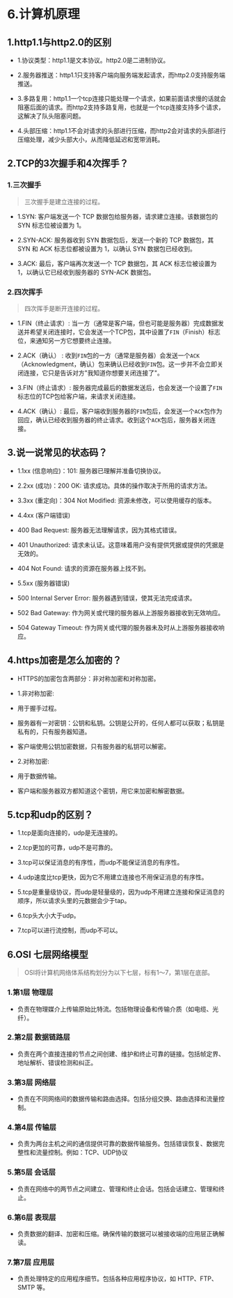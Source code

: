 # 6.计算机原理

## 1.http1.1与http2.0的区别

- 1.协议类型：http1.1是文本协议。http2.0是二进制协议。

- 2.服务器推送：http1.1只支持客户端向服务端发起请求，而http2.0支持服务端推送。

- 3.多路复用：http1.1一个tcp连接只能处理一个请求，如果前面请求慢的话就会阻塞后面的请求。而http2支持多路复用，也就是一个tcp连接支持多个请求，这解决了队头阻塞问题。

- 4.头部压缩：http1.1不会对请求的头部进行压缩，而http2会对请求的头部进行压缩处理，减少头部大小，从而降低延迟和宽带消耗。

## 2.TCP的3次握手和4次挥手？

### 1.三次握手

>三次握手是建立连接的过程。

- 1.SYN: 客户端发送一个 TCP 数据包给服务器，请求建立连接。该数据包的 SYN 标志位被设置为 1。

- 2.SYN-ACK: 服务器收到 SYN 数据包后，发送一个新的 TCP 数据包，其 SYN 和 ACK 标志位都被设置为 1，以确认 SYN 数据包已经收到。

- 3.ACK: 最后，客户端再次发送一个 TCP 数据包，其 ACK 标志位被设置为 1，以确认它已经收到服务器的 SYN-ACK 数据包。

### 2.四次挥手

>四次挥手是断开连接的过程。

- 1.FIN（终止请求）: 当一方（通常是客户端，但也可能是服务器）完成数据发送并希望关闭连接时，它会发送一个TCP包，其中设置了`FIN`（Finish）标志位，来通知另一方它想要终止连接。

- 2.ACK（确认） : 收到`FIN`包的一方（通常是服务器）会发送一个`ACK`（Acknowledgment，确认）包来确认已经收到`FIN`包。这一步并不会立即关闭连接，它只是告诉对方"我知道你想要关闭连接了"。

- 3.FIN（终止请求）: 服务器完成最后的数据发送后，也会发送一个设置了`FIN`标志位的TCP包给客户端，来请求关闭连接。

- 4.ACK（确认）: 最后，客户端收到服务器的`FIN`包后，会发送一个`ACK`包作为回应，确认已经收到服务器的终止请求。收到这个`ACK`包后，服务器关闭连接。

## 3.说一说常见的状态码？

- 1.1xx (信息响应)：101: 服务器已理解并准备切换协议。

- 2.2xx (成功)：200 OK: 请求成功。具体的操作取决于所用的请求方法。

- 3.3xx (重定向)：304 Not Modified: 资源未修改，可以使用缓存的版本。

- 4.4xx (客户端错误)

- 400 Bad Request: 服务器无法理解请求，因为其格式错误。

- 401 Unauthorized: 请求未认证。这意味着用户没有提供凭据或提供的凭据是无效的。

- 404 Not Found: 请求的资源在服务器上找不到。

- 5.5xx (服务器错误)

- 500 Internal Server Error: 服务器遇到错误，使其无法完成请求。

- 502 Bad Gateway: 作为网关或代理的服务器从上游服务器接收到无效响应。

- 504 Gateway Timeout: 作为网关或代理的服务器未及时从上游服务器接收响应。

## 4.https加密是怎么加密的？

- HTTPS的加密包含两部分：非对称加密和对称加密。

- 1.非对称加密:

- 用于握手过程。

- 服务器有一对密钥：公钥和私钥。公钥是公开的，任何人都可以获取；私钥是私有的，只有服务器知道。

- 客户端使用公钥加密数据，只有服务器的私钥可以解密。

- 2.对称加密:

- 用于数据传输。

- 客户端和服务器双方都知道这个密钥，用它来加密和解密数据。

## 5.tcp和udp的区别？

- 1.tcp是面向连接的，udp是无连接的。

- 2.tcp更加的可靠，udp不是可靠的。

- 3.tcp可以保证消息的有序性，而udp不能保证消息的有序性。

- 4.udp速度比tcp更快，因为它不用建立连接也不用保证消息的有序性。

- 5.tcp是重量级协议，而udp是轻量级的，因为udp不用建立连接和保证消息的顺序，所以请求头里的元数据会少于tap。

- 6.tcp头大小大于udp。

- 7.tcp可以进行流控制，而udp不可以。

## 6.OSI 七层网络模型

>OSI将计算机网络体系结构划分为以下七层，标有1～7，第1层在底部。

### 1.第1层 物理层

- 负责在物理媒介上传输原始比特流。包括物理设备和传输介质（如电缆、光纤）。

### 2.第2层 数据链路层

- 负责在两个直接连接的节点之间创建、维护和终止可靠的链接。包括帧定界、地址解析、错误检测和纠正。

### 3.第3层 网络层

- 负责在不同网络间的数据传输和路由选择。包括分组交换、路由选择和流量控制。

### 4.第4层 传输层

- 负责为两台主机之间的通信提供可靠的数据传输服务。包括错误恢复、数据完整性和流量控制。例如：TCP、UDP协议

### 5.第5层 会话层

- 负责在网络中的两节点之间建立、管理和终止会话。包括会话建立、管理和终止。

### 6.第6层 表现层

- 负责数据的翻译、加密和压缩。确保传输的数据可以被接收端的应用层正确解读。

### 7.第7层 应用层

- 负责处理特定的应用程序细节。包括各种应用程序协议，如 HTTP、FTP、SMTP 等。
